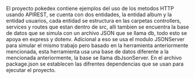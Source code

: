 El proyecto pokedex contiene ejemplos del uso de los metodos HTTP usando APIREST, se cuenta con dos entidades, la entidad album y la entidad usuarios, cada entidad se estructura en las carpetas controllers, services y routes que estan dentro de src, alli tambien se encuentra la base de datos que se simula con un archivo JSON que se llama db,  todo esto se apoya en express y dotenv. Adicional a eso se usa el modulo JSONServer para simular el mismo trabajo pero basado en la herramienta anteriormente mencionada, esta herramienta usa una base de datos diferente a la mencionada anteriormente, la base se llama dbJsonServer. En el archivo package.json se establecen las difrentes dependencias que se usan para ejecutar el proyecto.
